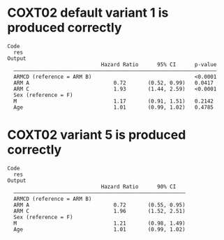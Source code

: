 # COXT02 default variant 1 is produced correctly

    Code
      res
    Output
                                  Hazard Ratio      95% CI      p-value
      —————————————————————————————————————————————————————————————————
      ARMCD (reference = ARM B)                                 <0.0001
      ARM A                           0.72       (0.52, 0.99)   0.0417 
      ARM C                           1.93       (1.44, 2.59)   <0.0001
      Sex (reference = F)                                              
      M                               1.17       (0.91, 1.51)   0.2142 
      Age                             1.01       (0.99, 1.02)   0.4785 

# COXT02 variant 5 is produced correctly

    Code
      res
    Output
                                  Hazard Ratio      90% CI   
      ———————————————————————————————————————————————————————
      ARMCD (reference = ARM B)                              
      ARM A                           0.72       (0.55, 0.95)
      ARM C                           1.96       (1.52, 2.51)
      Sex (reference = F)                                    
      M                               1.21       (0.98, 1.49)
      Age                             1.01       (0.99, 1.02)

